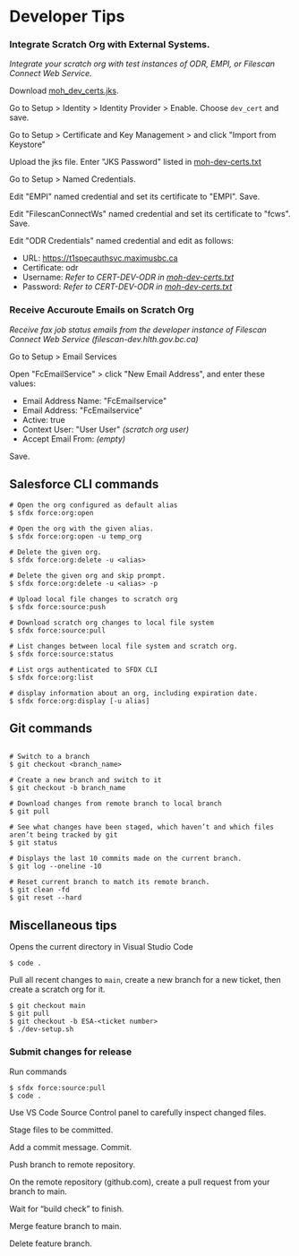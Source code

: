 # Developer Tips
### Integrate Scratch Org with External Systems. 
_Integrate your scratch org with test instances of ODR, EMPI, or Filescan Connect Web Service._

Download [moh_dev_certs.jks](https://hlth.sp.gov.bc.ca/sites/HLTHSP/HSIMT/SP/SAT/_layouts/15/DocIdRedir.aspx?ID=F2RWFFZUCM2Q-797944229-1597).

Go to Setup > Identity > Identity Provider > Enable. Choose `dev_cert` and save.

Go to Setup > Certificate and Key Management > and click "Import from Keystore" 

Upload the jks file. Enter "JKS Password" listed in [moh-dev-certs.txt](https://hlth.sp.gov.bc.ca/sites/HLTHSP/HSIMT/SP/SAT/_layouts/15/DocIdRedir.aspx?ID=F2RWFFZUCM2Q-797944229-1598)

Go to Setup > Named Credentials.

Edit "EMPI" named credential and set its certificate to "EMPI". Save.

Edit "FilescanConnectWs" named credential and set its certificate to "fcws". Save.

Edit "ODR Credentials" named credential and edit as follows:
- URL: https://t1specauthsvc.maximusbc.ca
- Certificate: odr
- Username: _Refer to CERT-DEV-ODR in [moh-dev-certs.txt](https://hlth.sp.gov.bc.ca/sites/HLTHSP/HSIMT/SP/SAT/_layouts/15/DocIdRedir.aspx?ID=F2RWFFZUCM2Q-797944229-1598)_
- Password: _Refer to CERT-DEV-ODR in [moh-dev-certs.txt](https://hlth.sp.gov.bc.ca/sites/HLTHSP/HSIMT/SP/SAT/_layouts/15/DocIdRedir.aspx?ID=F2RWFFZUCM2Q-797944229-1598)_

### Receive Accuroute Emails on Scratch Org
_Receive fax job status emails from the developer instance of Filescan Connect Web Service (filescan-dev.hlth.gov.bc.ca)_

Go to Setup > Email Services

Open "FcEmailService" > click "New Email Address", and enter these values:
- Email Address Name: "FcEmailservice"
- Email Address: "FcEmailservice"
- Active: true
- Context User: "User User" _(scratch org user)_
- Accept Email From: _(empty)_

Save.
## Salesforce CLI commands

```
# Open the org configured as default alias
$ sfdx force:org:open

# Open the org with the given alias.
$ sfdx force:org:open -u temp_org

# Delete the given org.
$ sfdx force:org:delete -u <alias>

# Delete the given org and skip prompt.
$ sfdx force:org:delete -u <alias> -p

# Upload local file changes to scratch org
$ sfdx force:source:push

# Download scratch org changes to local file system
$ sfdx force:source:pull

# List changes between local file system and scratch org.
$ sfdx force:source:status

# List orgs authenticated to SFDX CLI
$ sfdx force:org:list

# display information about an org, including expiration date.
$ sfdx force:org:display [-u alias] 
```  

## Git commands
```

# Switch to a branch 
$ git checkout <branch_name>

# Create a new branch and switch to it
$ git checkout -b branch_name 

# Download changes from remote branch to local branch
$ git pull

# See what changes have been staged, which haven’t and which files aren’t being tracked by git
$ git status 

# Displays the last 10 commits made on the current branch.
$ git log --oneline -10

# Reset current branch to match its remote branch. 
$ git clean -fd
$ git reset --hard

```

## Miscellaneous tips

Opens the current directory in Visual Studio Code
```
$ code .
```

Pull all recent changes to `main`, create a new branch for a new ticket, then create a scratch org for it.
```
$ git checkout main
$ git pull
$ git checkout -b ESA-<ticket number>
$ ./dev-setup.sh
```  

### Submit changes for release
Run commands
```
$ sfdx force:source:pull
$ code .
```
Use VS Code Source Control panel to carefully inspect changed files.

Stage files to be committed.

Add a commit message. Commit.

Push branch to remote repository.

On the remote repository (github.com), create a pull request from your branch to main.

Wait for “build check” to finish.

Merge feature branch to main.

Delete feature branch.
